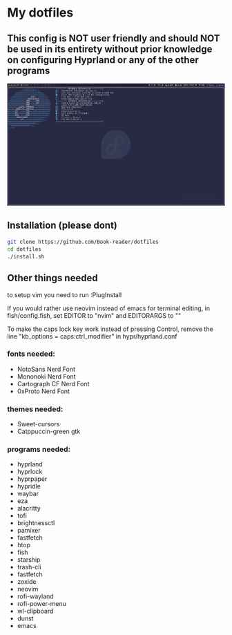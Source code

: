 # My dotfiles

## This config is **NOT** user friendly and should **NOT** be used in its entirety without prior knowledge on configuring Hyprland or any of the other programs

![a screenshot of the desktop](./screenshot.png)

## Installation (please dont)
```sh
git clone https://github.com/Book-reader/dotfiles
cd dotfiles
./install.sh
```

## Other things needed
to setup vim you need to run :PlugInstall

If you would rather use neovim instead of emacs for terminal editing, in fish/config.fish, set EDITOR to "nvim" and EDITORARGS to ""

To make the caps lock key work instead of pressing Control, remove the line "kb_options = caps:ctrl_modifier" in hypr/hyprland.conf

### fonts needed:
 - NotoSans Nerd Font
 - Mononoki Nerd Font
 - Cartograph CF Nerd Font
 - 0xProto Nerd Font

### themes needed:
 - Sweet-cursors
 - Catppuccin-green gtk

### programs needed:
 - hyprland
 - hyprlock
 - hyprpaper
 - hypridle
 - waybar
 - eza
 - alacritty
 - tofi
 - brightnessctl
 - pamixer
 - fastfetch
 - htop
 - fish
 - starship
 - trash-cli
 - fastfetch
 - zoxide
 - neovim
 - rofi-wayland
 - rofi-power-menu
 - wl-clipboard
 - dunst
 - emacs
